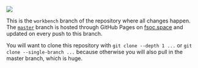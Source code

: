 ![](https://github.com/lw2904/fsoc.space/workflows/build-to-master/badge.svg)

This is the `workbench` branch of the repository where all changes happen. The [`master`](https://github.com/LW2904/fsoc.space/tree/master) branch is hosted through GitHub Pages on [fsoc.space](https://fsoc.space) and updated on every push to this branch.

You will want to clone this repository with `git clone --depth 1 ...` or `git clone --single-branch ...` because otherwise you will also pull in the master branch, which is huge.
